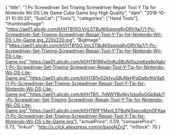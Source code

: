 {
	"title": "1 Pc Screwdriver Set Triwing Screwdriver Repair Tool Y Tip for Nintendo Wii DS Lite Game Cube Game boy High Quality",
	"date": "2018-10-31 10:30:20",
	"SubCat": ["Tools"],
	"categories": ["Hand Tools"],
	"thumbnailImage": "https://ae01.alicdn.com/kf/HTB15O.VnL5TBuNjSspmq6yDRVXa7/1-Pc-Screwdriver-Set-Triwing-Screwdriver-Repair-Tool-Y-Tip-for-Nintendo-Wii-DS-Lite-Game.jpg_220x220.jpg",
	"BigImage": ["https://ae01.alicdn.com/kf/HTB15O.VnL5TBuNjSspmq6yDRVXa7/1-Pc-Screwdriver-Set-Triwing-Screwdriver-Repair-Tool-Y-Tip-for-Nintendo-Wii-DS-Lite-Game.jpg","https://ae01.alicdn.com/kf/HTB1RRwSnKuSBuNjSsziq6zq8pXab/1-Pc-Screwdriver-Set-Triwing-Screwdriver-Repair-Tool-Y-Tip-for-Nintendo-Wii-DS-Lite-Game.jpg","https://ae01.alicdn.com/kf/HTB1vG2kfvuSBuNkHFqDq6xfhVXa5/1-Pc-Screwdriver-Set-Triwing-Screwdriver-Repair-Tool-Y-Tip-for-Nintendo-Wii-DS-Lite-Game.jpg","https://ae01.alicdn.com/kf/HTB1i..7nNWYBuNjy1zkq6xGGpXak/1-Pc-Screwdriver-Set-Triwing-Screwdriver-Repair-Tool-Y-Tip-for-Nintendo-Wii-DS-Lite-Game.jpg","https://ae01.alicdn.com/kf/HTB1FYMxnL5TBuNjSspcq6znGFXaa/1-Pc-Screwdriver-Set-Triwing-Screwdriver-Repair-Tool-Y-Tip-for-Nintendo-Wii-DS-Lite-Game.jpg"],
	"actualPrice": 0.59,
	"comparePrice": 0.73,
	"linkurl": "http://s.click.aliexpress.com/e/bsooNZn2",
	"inStock": 70
}
